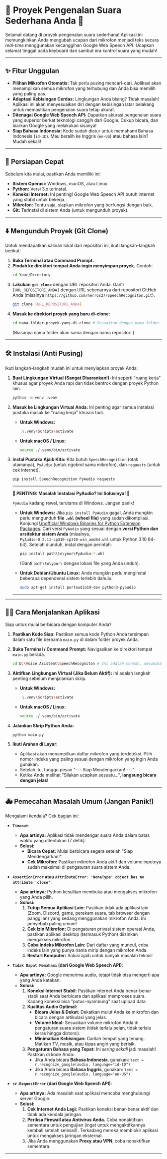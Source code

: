 # 🎤 Proyek Pengenalan Suara Sederhana Anda 📝

Selamat datang di proyek pengenalan suara sederhana! Aplikasi ini memungkinkan Anda mengubah ucapan dari mikrofon menjadi teks secara *real-time* menggunakan kecanggihan Google Web Speech API. Ucapkan selamat tinggal pada keyboard dan sambut era kontrol suara yang mudah!

---

## ✨ Fitur Unggulan

* **Pilihan Mikrofon Otomatis:** Tak perlu pusing mencari-cari. Aplikasi akan menampilkan semua mikrofon yang terhubung dan Anda bisa memilih yang paling pas.
* **Adaptasi Kebisingan Cerdas:** Lingkungan Anda bising? Tidak masalah! Aplikasi ini akan menyesuaikan diri dengan kebisingan latar belakang untuk memastikan pengenalan suara tetap akurat.
* **Ditenagai Google Web Speech API:** Dapatkan akurasi pengenalan suara yang superior berkat teknologi canggih dari Google. Cukup bicara, dan biarkan Google yang melakukan sisanya!
* **Siap Bahasa Indonesia:** Kode sudah diatur untuk memahami Bahasa Indonesia (`id-ID`). Mau beralih ke Inggris (`en-US`) atau bahasa lain? Mudah sekali!

---

## 🚀 Persiapan Cepat

Sebelum kita mulai, pastikan Anda memiliki ini:

* **Sistem Operasi:** Windows, macOS, atau Linux.
* **Python:** Versi 3.x terinstal.
* **Koneksi Internet:** Ini penting! Google Web Speech API butuh internet yang stabil untuk bekerja.
* **Mikrofon:** Tentu saja, siapkan mikrofon yang berfungsi dengan baik.
* **Git:** Terinstal di sistem Anda (untuk mengunduh proyek).

---

## ⬇️ Mengunduh Proyek (Git Clone)

Untuk mendapatkan salinan lokal dari repositori ini, ikuti langkah-langkah berikut:

1.  **Buka Terminal atau Command Prompt.**
2.  **Pindah ke direktori tempat Anda ingin menyimpan proyek.** Contoh:
    ```bash
    cd Your/Directory
    ```
3.  **Lakukan `git clone`** dengan URL repositori Anda. Ganti `[URL_REPOSITORI_ANDA]` dengan URL sebenarnya dari repositori GitHub Anda (misalnya `https://github.com/herros27/SpeechRecogniton.git`).
    ```bash
    git clone [URL_REPOSITORI_ANDA]
    ```
4.  **Masuk ke direktori proyek yang baru di-clone:**
    ```bash
    cd nama-folder-proyek-yang-di-clone # Sesuaikan dengan nama folder repositori Anda
    ```
    (Biasanya nama folder akan sama dengan nama repositori.)

---

## 🛠️ Instalasi (Anti Pusing)

Ikuti langkah-langkah mudah ini untuk menyiapkan proyek Anda:

1.  **Buat Lingkungan Virtual (Sangat Disarankan!):**
    Ini seperti "ruang kerja" khusus agar proyek Anda rapi dan tidak bentrok dengan proyek Python lain.

    ```bash
    python -m venv .venv
    ```

2.  **Masuk ke Lingkungan Virtual Anda:**
    Ini penting agar semua instalasi pustaka masuk ke "ruang kerja" khusus tadi.

    * **Untuk Windows:**
        ```bash
        .\.venv\Scripts\activate
        ```
    * **Untuk macOS / Linux:**
        ```bash
        source ./.venv/bin/activate
        ```

3.  **Instal Pustaka Ajaib Kita:**
    Kita butuh `SpeechRecognition` (otak utamanya), `PyAudio` (untuk ngobrol sama mikrofon), dan `requests` (untuk cek internet).

    ```bash
    pip install SpeechRecognition PyAudio requests
    ```

    ---

    **🚨 PENTING: Masalah Instalasi PyAudio? Ini Solusinya! 🚨**

    `PyAudio` kadang rewel, terutama di Windows. Jangan panik!

    * **Untuk Windows:**
        Jika `pip install PyAudio` gagal, Anda mungkin perlu mengunduh **file `.whl` (wheel file)** yang sudah dikompilasi. Kunjungi [Unofficial Windows Binaries for Python Extension Packages](https://www.lfd.uci.edu/~gohlke/pythonlibs/#pyaudio). Cari versi `PyAudio` yang sesuai dengan **versi Python dan arsitektur sistem Anda** (misalnya, `PyAudio‑0.2.11‑cp310‑cp310‑win_amd64.whl` untuk Python 3.10 64-bit). Setelah diunduh, instal dengan perintah:
        ```bash
        pip install path\to\your\PyAudio‑*.whl
        ```
        (Ganti `path\to\your\` dengan lokasi file yang Anda unduh).

    * **Untuk Debian/Ubuntu Linux:**
        Anda mungkin perlu menginstal beberapa dependensi sistem terlebih dahulu:
        ```bash
        sudo apt-get install portaudio19-dev python3-pyaudio
        ```

    ---

---

## 🏃‍♀️ Cara Menjalankan Aplikasi

Siap untuk mulai berbicara dengan komputer Anda?

1.  **Pastikan Kode Siap:**
    Pastikan semua kode Python Anda tersimpan dalam satu file bernama `main.py` di dalam folder proyek Anda.

2.  **Buka Terminal / Command Prompt:**
    Navigasikan ke direktori tempat `main.py` berada.

    ```bash
    cd D:\Voice Asistent\SpeechRecogniton # Ini adalah contoh, sesuaikan dengan lokasi clone Anda
    ```

3.  **Aktifkan Lingkungan Virtual (Jika Belum Aktif):**
    Ini adalah langkah penting sebelum menjalankan skrip.

    * **Untuk Windows:**
        ```bash
        .\.venv\Scripts\activate
        ```
    * **Untuk macOS / Linux:**
        ```bash
        source ./.venv/bin/activate
        ```

4.  **Jalankan Skrip Python Anda:**

    ```bash
    python main.py
    ```

5.  **Ikuti Arahan di Layar:**
    * Aplikasi akan menampilkan daftar mikrofon yang terdeteksi. Pilih nomor indeks yang paling sesuai dengan mikrofon yang ingin Anda gunakan.
    * Setelah itu, tunggu pesan "--- Siap Mendengarkan! ---".
    * Ketika Anda melihat "Silakan ucapkan sesuatu...", **langsung bicara dengan jelas**!

---

## 🚑 Pemecahan Masalah Umum (Jangan Panik!)

Mengalami kendala? Cek bagian ini:

* **`Timeout`**:
    * **Apa artinya:** Aplikasi tidak mendengar suara Anda dalam batas waktu yang ditentukan (7 detik).
    * **Solusi:**
        * **Bicara Cepat:** Mulai berbicara segera setelah "Siap Mendengarkan!".
        * **Cek Mikrofon:** Pastikan mikrofon Anda aktif dan volume inputnya sudah maksimal di pengaturan suara sistem Anda.

* **`AssertionError` atau `AttributeError: 'NoneType' object has no attribute 'close'`**:
    * **Apa artinya:** Python kesulitan membuka atau mengakses mikrofon yang Anda pilih.
    * **Solusi:**
        1.  **Tutup Semua Aplikasi Lain:** Pastikan tidak ada aplikasi lain (Zoom, Discord, game, perekam suara, tab browser dengan panggilan) yang sedang menggunakan mikrofon Anda. Ini penyebab paling umum!
        2.  **Cek Izin Mikrofon:** Di pengaturan privasi sistem operasi Anda, pastikan aplikasi desktop (termasuk Python) diizinkan mengakses mikrofon.
        3.  **Coba Indeks Mikrofon Lain:** Dari daftar yang muncul, coba indeks lain yang punya nama mirip dengan mikrofon Anda.
        4.  **Restart Komputer:** Solusi ajaib untuk banyak masalah teknis!

* **`Tidak Dapat Memahami` (dari Google Web Speech API)**:
    * **Apa artinya:** Google menerima audio, tetapi tidak bisa mengerti apa yang Anda katakan.
    * **Solusi:**
        1.  **Koneksi Internet Stabil:** Pastikan internet Anda benar-benar stabil saat Anda berbicara dan aplikasi memproses suara. Kadang koneksi bisa "putus-nyambung" saat upload data.
        2.  **Kualitas Audio Optimal:**
            * **Bicara Jelas & Dekat:** Dekatkan mulut Anda ke mikrofon dan bicara dengan artikulasi yang jelas.
            * **Volume Ideal:** Sesuaikan volume mikrofon Anda di pengaturan suara sistem (tidak terlalu pelan, tidak terlalu keras hingga distorsi).
            * **Minimalkan Kebisingan:** Carilah tempat yang tenang. Matikan TV, musik, atau kipas angin yang berisik.
        3.  **Pengaturan Bahasa yang Tepat:** Ini *sering sekali* jadi masalah! Pastikan di kode Anda:
            * Jika Anda bicara **Bahasa Indonesia**, gunakan: `text = r.recognize_google(audio, language="id-ID")`
            * Jika Anda bicara **Bahasa Inggris**, gunakan: `text = r.recognize_google(audio, language="en-US")`

* **`sr.RequestError` (dari Google Web Speech API)**:
    * **Apa artinya:** Ada masalah saat aplikasi mencoba menghubungi server Google.
    * **Solusi:**
        1.  **Cek Internet Anda Lagi:** Pastikan koneksi benar-benar aktif dan tidak ada kendala jaringan.
        2.  **Periksa Firewall atau Antivirus Anda.** Coba nonaktifkan sementara untuk pengujian (ingat untuk mengaktifkannya kembali setelah selesai!). Terkadang mereka memblokir aplikasi untuk mengakses jaringan eksternal.
        3.  Jika Anda menggunakan **Proxy atau VPN**, coba nonaktifkan sementara.

---
